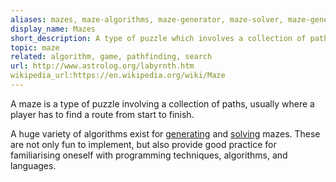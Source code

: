```yaml
---
aliases: mazes, maze-algorithms, maze-generator, maze-solver, maze-generation, maze-generation-algorithms, maze-solving-algorithms, maze-creation, maze-solving
display_name: Mazes
short_description: A type of puzzle which involves a collection of paths
topic: maze
related: algorithm, game, pathfinding, search
url: http://www.astrolog.org/labyrnth.htm
wikipedia_url:https://en.wikipedia.org/wiki/Maze
---
```


A maze is a type of puzzle involving a collection of paths, usually where a player has to find a route from start to finish.

A huge variety of algorithms exist for [generating](https://en.wikipedia.org/wiki/Maze_generation_algorithm) and [solving](https://en.wikipedia.org/wiki/Pathfinding) mazes. These are not only fun to implement, but also provide good practice for familiarising oneself with programming techniques, algorithms, and languages. 
